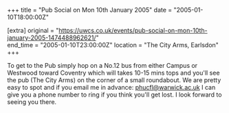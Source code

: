 +++
title = "Pub Social on Mon 10th January 2005"
date = "2005-01-10T18:00:00Z"

[extra]
original = "https://uwcs.co.uk/events/pub-social-on-mon-10th-january-2005-1474488962621/"    
end_time = "2005-01-10T23:00:00Z"
location = "The City Arms, Earlsdon"
+++

To get to the Pub simply hop on a No.12 bus from either Campus or Westwood toward Coventry which will takes 10-15 mins tops and you'll see the pub (The City Arms) on the corner of a small roundabout. We are pretty easy to spot and if you email me in advance: phucfl@warwick.ac.uk I can give you a phone number to ring if you think you'll get lost. I look forward to seeing you there.

